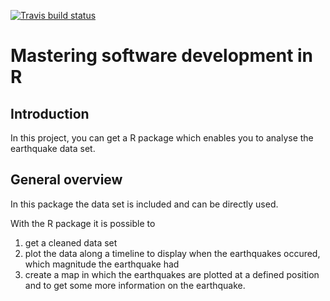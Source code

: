 [![Travis build status](https://travis-ci.org/AGrosserHH/earthquake.svg?branch=master)](https://travis-ci.org/AGrosserHH/earthquake)

# Mastering software development in R
## Introduction
In this project, you can get a R package which enables you to analyse the earthquake data set.

## General overview
In this package the data set is included and can be directly used. 

With the R package it is possible to
1) get a cleaned data set
2) plot the data along a timeline to display when the earthquakes occured, which magnitude the earthquake had
3) create a map in which the earthquakes are plotted at a defined position and to get some more information on the earthquake.

